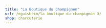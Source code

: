 ```yaml
---
title: "La Boutique du Champignon"
url: /eguisheim/la-boutique-du-champignon-3/
shop: charcuterie
---
```

